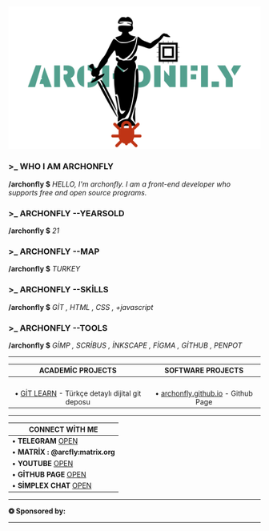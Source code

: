 <img src="image/a1.png">

 ### **\>\_** **WHO I AM** ARCHONFLY 
**/archonfly $** *HELLO, I'm archonfly. I am a front-end developer who supports free and open source programs.*
### **\>\_**  **ARCHONFLY** --YEARSOLD
**/archonfly $** *21*
### **\>\_**  **ARCHONFLY** --MAP
**/archonfly $** *TURKEY*
### **\>\_**  **ARCHONFLY** --SKİLLS
**/archonfly $** *GİT , HTML , CSS , +javascript*
### **\>\_**  **ARCHONFLY** --TOOLS
**/archonfly $** *GİMP , SCRİBUS , İNKSCAPE , FİGMA , GİTHUB , PENPOT*

<hr>

| **ACADEMİC PROJECTS** | **SOFTWARE PROJECTS** |
|:--------------------------------------:|:---------------------------------------:|
|<br>||
| • [GİT LEARN](https://github.com/archonfly/git-learn) - Türkçe detaylı dijital git deposu | • [archonfly.github.io](https://github.com/archonfly/archonfly.github.io) - Github Page |

<hr>

|**CONNECT WİTH ME**|
|----------------------------|
|• **TELEGRAM** [OPEN](https://t.me/Archonfly) |
|• **MATRİX : @arcfly:matrix.org**|
|• **YOUTUBE** [OPEN](https://www.youtube.com/@archonfly)|
|• **GİTHUB PAGE** [OPEN](archonfly.github.io)|
|• **SİMPLEX CHAT**  [OPEN](https://simplex.chat/contact#/?v=2-7&smp=smp%3A%2F%2Fhejn2gVIqNU6xjtGM3OwQeuk8ZEbDXVJXAlnSBJBWUA%3D%40smp16.simplex.im%2F_3hHch2gjEuLfrBAgCtmyauPE_EYH5oo%23%2F%3Fv%3D1-3%26dh%3DMCowBQYDK2VuAyEAOwoxUGZR_UU_-OoVVYLjp0jBxuQGVp2e19X4lMc3rgw%253D%26srv%3Dp3ktngodzi6qrf7w64mmde3syuzrv57y55hxabqcq3l5p6oi7yzze6qd.onion)|

<hr> 

**❂ Sponsored by:**

<hr>
